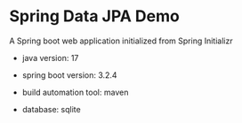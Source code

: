 # Spring Data JPA Demo



A Spring boot web application initialized from Spring Initializr

- java version: 17
- spring boot version: 3.2.4
- build automation tool: maven

- database: sqlite

